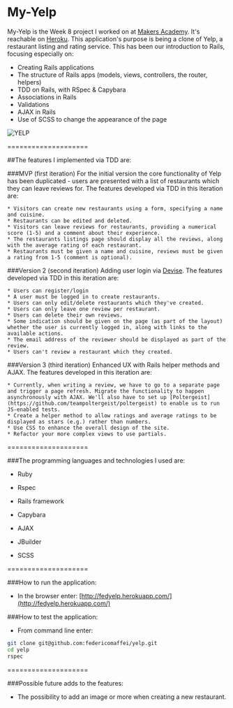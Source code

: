 My-Yelp
====================

My-Yelp is the Week 8 project I worked on at [Makers Academy](http://www.makersacademy.com). It's reachable on [Heroku](http://fedyelp.herokuapp.com/).
This application's purpose is being a clone of Yelp, a restaurant listing and rating service. This has been our introduction to Rails, focusing especially on:

* Creating Rails applications
* The structure of Rails apps (models, views, controllers, the router, helpers)
* TDD on Rails, with RSpec & Capybara
* Associations in Rails
* Validations
* AJAX in Rails
* Use of SCSS to change the appearance of the page

![YELP](https://dl.dropboxusercontent.com/u/9315601/fedyelp.png)

====================

##The features I implemented via TDD are:

###MVP (first iteration)
For the initial version the core functionality of Yelp has been duplicated - users are presented with a list of restaurants which they can leave reviews for. The features developed via TDD in this iteration are:

	* Visitors can create new restaurants using a form, specifying a name and cuisine.
	* Restaurants can be edited and deleted.
	* Visitors can leave reviews for restaurants, providing a numerical score (1-5) and a comment about their experience.
	* The restaurants listings page should display all the reviews, along with the average rating of each restaurant.
	* Restaurants must be given a name and cuisine, reviews must be given a rating from 1-5 (comment is optional).

###Version 2 (second iteration)
Adding user login via [Devise](https://github.com/makersacademy/Walkthroughs/blob/master/devise.md). The features developed via TDD in this iteration are:

	* Users can register/login
	* A user must be logged in to create restaurants.
	* Users can only edit/delete restaurants which they've created.
	* Users can only leave one review per restaurant.
	* Users can delete their own reviews.
	* Some indication should be given on the page (as part of the layout) whether the user is currently logged in, along with links to the available actions.
	* The email address of the reviewer should be displayed as part of the review.
	* Users can't review a restaurant which they created.

###Version 3 (third iteration)
Enhanced UX with Rails helper methods and AJAX. The features developed in this iteration are:

	* Currently, when writing a review, we have to go to a separate page and trigger a page refresh. Migrate the functionality to happen asynchronously with AJAX. We'll also have to set up [Poltergeist](https://github.com/teampoltergeist/poltergeist) to enable us to run JS-enabled tests.
    * Create a helper method to allow ratings and average ratings to be displayed as stars (e.g.) rather than numbers.
	* Use CSS to enhance the overall design of the site.
	* Refactor your more complex views to use partials.

====================

###The programming languages and technologies I used are:

  * Ruby

  * Rspec

  * Rails framework

  * Capybara

  * AJAX

  * JBuilder

  * SCSS

====================

###How to run the application:

  * In the browser enter: [http://fedyelp.herokuapp.com/](http://fedyelp.herokuapp.com/)

###How to test the application:

  * From command line enter:
```bash
git clone git@github.com:federicomaffei/yelp.git
cd yelp
rspec
```

====================

###Possible future adds to the features:

 * The possibility to add an image or more when creating a new restaurant.